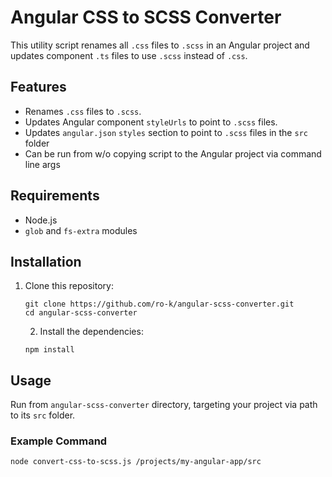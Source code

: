 # Angular CSS to SCSS Converter

This utility script renames all `.css` files to `.scss` in an Angular project and updates component `.ts` files to use `.scss` instead of `.css`.

## Features
- Renames `.css` files to `.scss`.
- Updates Angular component `styleUrls` to point to `.scss` files.
- Updates `angular.json` `styles` section to point to `.scss` files in the `src` folder
- Can be run from w/o copying script to the Angular project via command line args

## Requirements

- Node.js
- `glob` and `fs-extra` modules

## Installation

1. Clone this repository:

   ```
   git clone https://github.com/ro-k/angular-scss-converter.git
   cd angular-scss-converter
   ```

   2. Install the dependencies:

    ```
    npm install
    ```

## Usage

Run from `angular-scss-converter` directory, targeting your project via path to its `src` folder.

### Example Command

   ```
   node convert-css-to-scss.js /projects/my-angular-app/src
   ```
